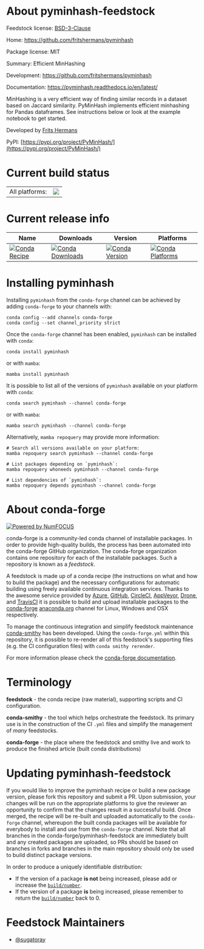 About pyminhash-feedstock
=========================

Feedstock license: [BSD-3-Clause](https://github.com/conda-forge/pyminhash-feedstock/blob/main/LICENSE.txt)

Home: https://github.com/fritshermans/pyminhash

Package license: MIT

Summary: Efficient MinHashing

Development: https://github.com/fritshermans/pyminhash

Documentation: https://pyminhash.readthedocs.io/en/latest/

MinHashing is a very efficient way of finding similar records in a dataset based on Jaccard similarity. PyMinHash
implements efficient minhashing for Pandas dataframes. See instructions below or look at the example notebook to get
started.

Developed by [Frits Hermans](https://www.linkedin.com/in/frits-hermans-data-scientist/)

PyPI: [https://pypi.org/project/PyMinHash/](https://pypi.org/project/PyMinHash/)


Current build status
====================


<table><tr><td>All platforms:</td>
    <td>
      <a href="https://dev.azure.com/conda-forge/feedstock-builds/_build/latest?definitionId=15030&branchName=main">
        <img src="https://dev.azure.com/conda-forge/feedstock-builds/_apis/build/status/pyminhash-feedstock?branchName=main">
      </a>
    </td>
  </tr>
</table>

Current release info
====================

| Name | Downloads | Version | Platforms |
| --- | --- | --- | --- |
| [![Conda Recipe](https://img.shields.io/badge/recipe-pyminhash-green.svg)](https://anaconda.org/conda-forge/pyminhash) | [![Conda Downloads](https://img.shields.io/conda/dn/conda-forge/pyminhash.svg)](https://anaconda.org/conda-forge/pyminhash) | [![Conda Version](https://img.shields.io/conda/vn/conda-forge/pyminhash.svg)](https://anaconda.org/conda-forge/pyminhash) | [![Conda Platforms](https://img.shields.io/conda/pn/conda-forge/pyminhash.svg)](https://anaconda.org/conda-forge/pyminhash) |

Installing pyminhash
====================

Installing `pyminhash` from the `conda-forge` channel can be achieved by adding `conda-forge` to your channels with:

```
conda config --add channels conda-forge
conda config --set channel_priority strict
```

Once the `conda-forge` channel has been enabled, `pyminhash` can be installed with `conda`:

```
conda install pyminhash
```

or with `mamba`:

```
mamba install pyminhash
```

It is possible to list all of the versions of `pyminhash` available on your platform with `conda`:

```
conda search pyminhash --channel conda-forge
```

or with `mamba`:

```
mamba search pyminhash --channel conda-forge
```

Alternatively, `mamba repoquery` may provide more information:

```
# Search all versions available on your platform:
mamba repoquery search pyminhash --channel conda-forge

# List packages depending on `pyminhash`:
mamba repoquery whoneeds pyminhash --channel conda-forge

# List dependencies of `pyminhash`:
mamba repoquery depends pyminhash --channel conda-forge
```


About conda-forge
=================

[![Powered by
NumFOCUS](https://img.shields.io/badge/powered%20by-NumFOCUS-orange.svg?style=flat&colorA=E1523D&colorB=007D8A)](https://numfocus.org)

conda-forge is a community-led conda channel of installable packages.
In order to provide high-quality builds, the process has been automated into the
conda-forge GitHub organization. The conda-forge organization contains one repository
for each of the installable packages. Such a repository is known as a *feedstock*.

A feedstock is made up of a conda recipe (the instructions on what and how to build
the package) and the necessary configurations for automatic building using freely
available continuous integration services. Thanks to the awesome service provided by
[Azure](https://azure.microsoft.com/en-us/services/devops/), [GitHub](https://github.com/),
[CircleCI](https://circleci.com/), [AppVeyor](https://www.appveyor.com/),
[Drone](https://cloud.drone.io/welcome), and [TravisCI](https://travis-ci.com/)
it is possible to build and upload installable packages to the
[conda-forge](https://anaconda.org/conda-forge) [anaconda.org](https://anaconda.org/)
channel for Linux, Windows and OSX respectively.

To manage the continuous integration and simplify feedstock maintenance
[conda-smithy](https://github.com/conda-forge/conda-smithy) has been developed.
Using the ``conda-forge.yml`` within this repository, it is possible to re-render all of
this feedstock's supporting files (e.g. the CI configuration files) with ``conda smithy rerender``.

For more information please check the [conda-forge documentation](https://conda-forge.org/docs/).

Terminology
===========

**feedstock** - the conda recipe (raw material), supporting scripts and CI configuration.

**conda-smithy** - the tool which helps orchestrate the feedstock.
                   Its primary use is in the construction of the CI ``.yml`` files
                   and simplify the management of *many* feedstocks.

**conda-forge** - the place where the feedstock and smithy live and work to
                  produce the finished article (built conda distributions)


Updating pyminhash-feedstock
============================

If you would like to improve the pyminhash recipe or build a new
package version, please fork this repository and submit a PR. Upon submission,
your changes will be run on the appropriate platforms to give the reviewer an
opportunity to confirm that the changes result in a successful build. Once
merged, the recipe will be re-built and uploaded automatically to the
`conda-forge` channel, whereupon the built conda packages will be available for
everybody to install and use from the `conda-forge` channel.
Note that all branches in the conda-forge/pyminhash-feedstock are
immediately built and any created packages are uploaded, so PRs should be based
on branches in forks and branches in the main repository should only be used to
build distinct package versions.

In order to produce a uniquely identifiable distribution:
 * If the version of a package **is not** being increased, please add or increase
   the [``build/number``](https://docs.conda.io/projects/conda-build/en/latest/resources/define-metadata.html#build-number-and-string).
 * If the version of a package **is** being increased, please remember to return
   the [``build/number``](https://docs.conda.io/projects/conda-build/en/latest/resources/define-metadata.html#build-number-and-string)
   back to 0.

Feedstock Maintainers
=====================

* [@sugatoray](https://github.com/sugatoray/)

